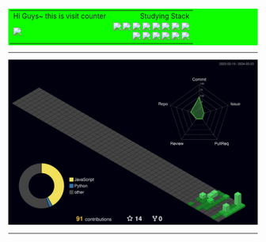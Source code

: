 




<div align=center>

<table width="12000" bordercolor="#0EFF00" bgcolor="#0EFF00">
  <tr>
    <td align="left">Hi Guys~ this is visit counter</td>
    <td align="right">Studying Stack</td>
  </tr>
  <tr>
    <td align="left"><img src="https://profile-counter.glitch.me/Taxzero/count.svg" /></td>
    <td align="right"><a><img src="https://img.shields.io/badge/Python-0D1117?style=flat-square&logo=Python&logoColor=0EFF00"/></a>
        <a><img src="https://img.shields.io/badge/R-0D1117?style=flat-square&logo=R&logoColor=0EFF00"/></a>
        <a><img src="https://img.shields.io/badge/html-0D1117?style=flat-square&logo=html5&logoColor=0EFF00"/></a>
        <a><img src="https://img.shields.io/badge/css-0D1117?style=flat-square&logo=css3&logoColor=0EFF00"></a>
        <a><img src="https://img.shields.io/badge/JavaScript-0D1117?style=flat-square&logo=JavaScript&logoColor=0EFF00"/></a>
        <a><img src="https://img.shields.io/badge/Node.js-0D1117?style=flat-square&logo=Node.js&logoColor=0EFF00"/></a>
        <a><img src="https://img.shields.io/badge/React-0D1117?style=flat-square&logo=react&logoColor=0EFF00"/></a>
      <img src="https://img.shields.io/badge/ORACLE0D1117?style=flat-square&logo=oracle&logoColor=0EFF00"/>
        <a></a>
        <br>
        <a><img src="https://img.shields.io/badge/Electron-0D1117?style=flat-square&logo=electron&logoColor=0EFF00"/></a>
        <a><img src="https://img.shields.io/badge/Dart-0D1117?style=flat-square&logo=dart&logoColor=0EFF00"/></a>
        <a><img src="https://img.shields.io/badge/Flutter-0D1117?style=flat-square&logo=flutter&logoColor=0EFF00"/></a>
        <a><img src ="https://img.shields.io/badge/-C%23-0D1117?style=flat-square&logo=Csharp&&logoColor=0EFF00"/></a>
        <a><img src="https://img.shields.io/badge/Adobe Photoshop-0D1117?style=flat-square&logo=AdobePhotoshop&logoColor=0EFF00"/></a>
        <a><img src="https://img.shields.io/badge/Adobe Illustrator-0D1117?style=flat-square&logo=Adobe Illustrator&logoColor=0EFF00"/></a></td>
  </tr>
 </table>
  
</div>

---

![](./profile-3d-contrib/profile-night-green.svg)

---


</div>

